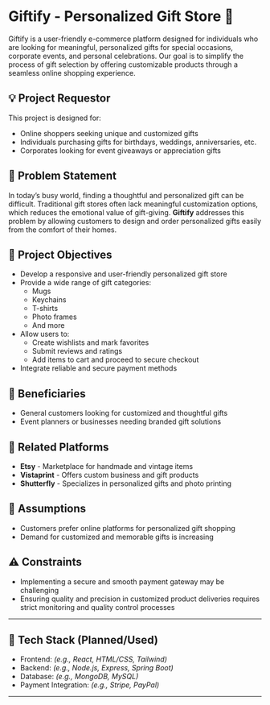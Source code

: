 # Giftify - Personalized Gift Store 🎁

Giftify is a user-friendly e-commerce platform designed for individuals who are looking for meaningful, personalized gifts for special occasions, corporate events, and personal celebrations. Our goal is to simplify the process of gift selection by offering customizable products through a seamless online shopping experience.

## 💡 Project Requestor
This project is designed for:
- Online shoppers seeking unique and customized gifts
- Individuals purchasing gifts for birthdays, weddings, anniversaries, etc.
- Corporates looking for event giveaways or appreciation gifts

## 📌 Problem Statement
In today’s busy world, finding a thoughtful and personalized gift can be difficult. Traditional gift stores often lack meaningful customization options, which reduces the emotional value of gift-giving. **Giftify** addresses this problem by allowing customers to design and order personalized gifts easily from the comfort of their homes.

## 🎯 Project Objectives
- Develop a responsive and user-friendly personalized gift store
- Provide a wide range of gift categories:
  - Mugs
  - Keychains
  - T-shirts
  - Photo frames
  - And more
- Allow users to:
  - Create wishlists and mark favorites
  - Submit reviews and ratings
  - Add items to cart and proceed to secure checkout
- Integrate reliable and secure payment methods

## 👥 Beneficiaries
- General customers looking for customized and thoughtful gifts
- Event planners or businesses needing branded gift solutions

## 🔄 Related Platforms
- **Etsy** - Marketplace for handmade and vintage items
- **Vistaprint** - Offers custom business and gift products
- **Shutterfly** - Specializes in personalized gifts and photo printing

## 📌 Assumptions
- Customers prefer online platforms for personalized gift shopping
- Demand for customized and memorable gifts is increasing

## ⚠️ Constraints
- Implementing a secure and smooth payment gateway may be challenging
- Ensuring quality and precision in customized product deliveries requires strict monitoring and quality control processes

---

## 🚀 Tech Stack (Planned/Used)
- Frontend: *(e.g., React, HTML/CSS, Tailwind)*
- Backend: *(e.g., Node.js, Express, Spring Boot)*
- Database: *(e.g., MongoDB, MySQL)*
- Payment Integration: *(e.g., Stripe, PayPal)*

---
